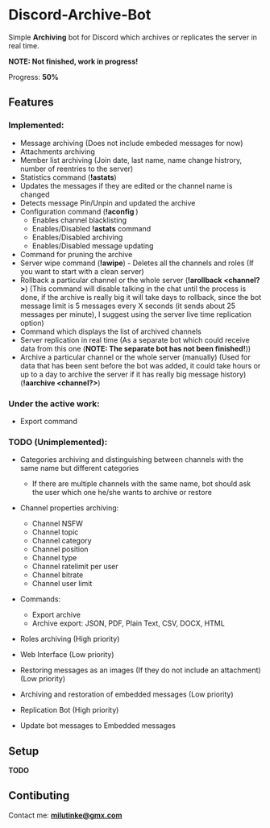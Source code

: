 # Discord-Archive-Bot

Simple **Archiving** bot for Discord which archives or replicates the server in real time.

**NOTE: Not finished, work in progress!**

Progress: **50%**

## Features

### Implemented:

- Message archiving (Does not include embeded messages for now)
- Attachments archiving
- Member list archiving (Join date, last name, name change histrory, number of reentries to the server)
- Statistics command (**!astats**)
- Updates the messages if they are edited or the channel name is changed
- Detects message Pin/Unpin and updated the archive
- Configuration command (**!aconfig <key> <value>**)
  - Enables channel blacklisting
  - Enables/Disabled **!astats** command
  - Enables/Disabled archiving
  - Enables/Disabled message updating
- Command for pruning the archive
- Server wipe command (**!awipe**) - Deletes all the channels and roles (If you want to start with a clean server)
- Rollback a particular channel or the whole server (**!arollback <channel?>**) (This command will disable talking in the chat until the process is done, if the archive is really big it will take days to rollback, since the bot message limit is 5 messages every X seconds (it sends about 25 messages per minute), I suggest using the server live time replication option)
- Command which displays the list of archived channels
- Server replication in real time (As a separate bot which could receive data from this one (**NOTE: The separate bot has not been finished!**))
- Archive a particular channel or the whole server (manually) (Used for data that has been sent before the bot was added, it could take hours or up to a day to archive the server if it has really big message history) (**!aarchive <channel?>**)

### Under the active work:

- Export command

### TODO (Unimplemented):

- Categories archiving and distinguishing between channels with the same name but different categories
  - If there are multiple channels with the same name, bot should ask the user which one he/she wants to archive or restore
  
- Channel properties archiving:
  - Channel NSFW
  - Channel topic
  - Channel category
  - Channel position
  - Channel type
  - Channel ratelimit per user
  - Channel bitrate
  - Channel user limit
  
- Commands:
  - Export archive
  - Archive export: JSON, PDF, Plain Text, CSV, DOCX, HTML
  
- Roles archiving (High priority)
- Web Interface (Low priority)
- Restoring messages as an images (If they do not include an attachment) (Low priority)
- Archiving and restoration of embedded messages (Low priority)
- Replication Bot (High priority)
- Update bot messages to Embedded messages

## Setup

**TODO**

## Contibuting

Contact me: **milutinke@gmx.com**
